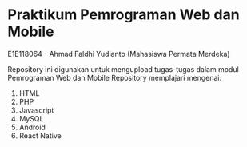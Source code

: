 # Praktikum Pemrograman Web dan Mobile
E1E118064 - Ahmad Faldhi Yudianto (Mahasiswa Permata Merdeka)

Repository ini digunakan untuk mengupload tugas-tugas dalam modul Pemrograman Web dan Mobile
Repository memplajari mengenai:
1. HTML
2. PHP
3. Javascript
4. MySQL
5. Android
6. React Native

